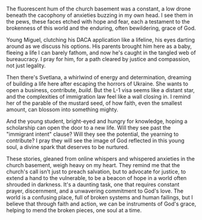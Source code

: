 The fluorescent hum of the church basement was a constant, a low drone beneath the cacophony of anxieties buzzing in my own head. I see them in the pews, these faces etched with hope and fear, each a testament to the brokenness of this world and the enduring, often bewildering, grace of God.

Young Miguel, clutching his DACA application like a lifeline, his eyes darting around as we discuss his options. His parents brought him here as a baby, fleeing a life I can barely fathom, and now he's caught in the tangled web of bureaucracy. I pray for him, for a path cleared by justice and compassion, not just legality.

Then there's Svetlana, a whirlwind of energy and determination, dreaming of building a life here after escaping the horrors of Ukraine. She wants to open a business, contribute, *build*. But the L-1 visa seems like a distant star, and the complexities of immigration law feel like a wall closing in. I remind her of the parable of the mustard seed, of how faith, even the smallest amount, can blossom into something mighty.

And the young student, bright-eyed and hungry for knowledge, hoping a scholarship can open the door to a new life. Will they see past the "immigrant intent" clause? Will they see the potential, the yearning to contribute? I pray they will see the image of God reflected in this young soul, a divine spark that deserves to be nurtured.

These stories, gleaned from online whispers and whispered anxieties in the church basement, weigh heavy on my heart. They remind me that the church's call isn't just to preach salvation, but to advocate for justice, to extend a hand to the vulnerable, to be a beacon of hope in a world often shrouded in darkness. It's a daunting task, one that requires constant prayer, discernment, and a unwavering commitment to God's love. The world is a confusing place, full of broken systems and human failings, but I believe that through faith and action, we can be instruments of God's grace, helping to mend the broken pieces, one soul at a time.